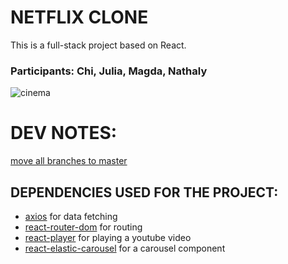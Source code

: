 # NETFLIX CLONE

This is a full-stack project based on React.

### Participants: Chi, Julia, Magda, Nathaly

![cinema](https://images.unsplash.com/photo-1536440136628-849c177e76a1?ixid=MnwxMjA3fDB8MHxwaG90by1wYWdlfHx8fGVufDB8fHx8&ixlib=rb-1.2.1&auto=format&fit=crop&w=925&q=80)

# DEV NOTES:

[move all branches to master](https://stackoverflow.com/questions/2862590/how-to-replace-master-branch-in-git-entirely-from-another-branch)

## DEPENDENCIES USED FOR THE PROJECT:
- [axios](https://www.npmjs.com/package/axios) for data fetching
- [react-router-dom](https://www.npmjs.com/package/react-router-dom) for routing
- [react-player](https://www.npmjs.com/package/react-player) for playing a youtube video
- [react-elastic-carousel](https://sag1v.github.io/react-elastic-carousel/) for a carousel component

